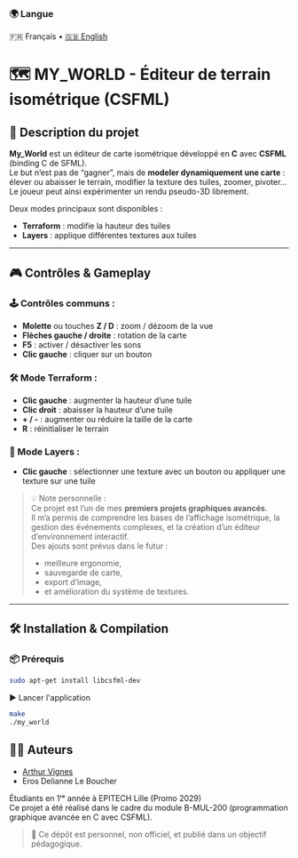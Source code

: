 ### 🌍 Langue  
🇫🇷 Français • [🇬🇧 English](./README.en.md)

# 🗺️ MY_WORLD - Éditeur de terrain isométrique (CSFML)

## 🎯 Description du projet

**My_World** est un éditeur de carte isométrique développé en **C** avec **CSFML** (binding C de SFML).  
Le but n’est pas de “gagner”, mais de **modeler dynamiquement une carte** : élever ou abaisser le terrain, modifier la texture des tuiles, zoomer, pivoter... Le joueur peut ainsi expérimenter un rendu pseudo-3D librement.

Deux modes principaux sont disponibles :
- **Terraform** : modifie la hauteur des tuiles
- **Layers** : applique différentes textures aux tuiles

---

## 🎮 Contrôles & Gameplay

### 🕹️ Contrôles communs :

- **Molette** ou touches **Z / D** : zoom / dézoom de la vue
- **Flèches gauche / droite** : rotation de la carte
- **F5** : activer / désactiver les sons
- **Clic gauche** : cliquer sur un bouton

### 🛠️ Mode Terraform :

- **Clic gauche** : augmenter la hauteur d’une tuile
- **Clic droit** : abaisser la hauteur d’une tuile
- **+ / -** : augmenter ou réduire la taille de la carte
- **R** : réinitialiser le terrain

### 🎨 Mode Layers :

- **Clic gauche** : sélectionner une texture avec un bouton ou appliquer une texture sur une tuile

>💡 Note personnelle :  
>Ce projet est l’un de mes **premiers projets graphiques avancés**.  
>Il m’a permis de comprendre les bases de l’affichage isométrique, la gestion des événements complexes, et la création d’un éditeur d’environnement interactif.  
>Des ajouts sont prévus dans le futur :  
>- meilleure ergonomie,  
>- sauvegarde de carte,  
>- export d’image,  
>- et amélioration du système de textures.

---

## 🛠️ Installation & Compilation

### 📦 Prérequis

```bash
sudo apt-get install libcsfml-dev
```  
▶️ Lancer l'application  
```bash
make
./my_world
```
## 👨‍💻 Auteurs
  - [Arthur Vignes](https://github.com/4rthurV)  
  - Eros Delianne Le Boucher

Étudiants en 1ʳᵉ année à EPITECH Lille (Promo 2029)  
Ce projet a été réalisé dans le cadre du module B-MUL-200 (programmation graphique avancée en C avec CSFML).  

> 📌 Ce dépôt est personnel, non officiel, et publié dans un objectif pédagogique.
